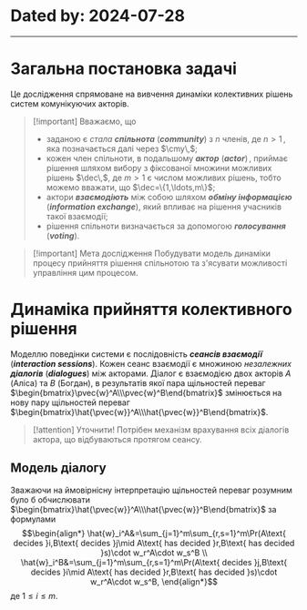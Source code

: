 <H1>Dated by:  2024-07-28</H1>

----

# Загальна постановка задачі

Це дослідження спрямоване на вивчення динаміки колективних рішень систем комунікуючих акторів.

>[!important] Вважаємо, що
>- заданою є *стала* ***спільнота*** (***community***) з $n$ членів, де $n>1\,$, яка позначається далі через $\cmy\,$;
>- кожен член спільноти, в подальшому ***актор*** (***actor***)$\,$, приймає рішення шляхом вибору з фіксованої множини можливих рішень $\dec\,$, де $m>1$ є числом можливих рішень, тобто можемо вважати, що $\dec=\{1,\ldots,m\}$;
>- актори ***взаємодіють*** між собою шляхом ***обміну інформацією*** (***information exchange***), який впливає на рішення учасників такої взаємодії;
>- рішення спільноти визначається за допомогою ***голосування*** (***voting***).

>[!important] Мета дослідження
>Побудувати модель динаміки процесу прийняття рішення спільнотою та з'ясувати можливості управління цим процесом.

# Динаміка прийняття колективного рішення

Моделлю поведінки системи є послідовність ***сеансів взаємодії*** (***interaction sessions***).
Кожен сеанс взаємодії є множиною *незалежних* ***діалогів*** (***dialogues***) між акторами.
Діалог є взаємодією двох акторів $A$ (Аліса) та $B$ (Богдан), в результатів якої пара щільностей переваг $\begin{bmatrix}\pvec{w}^A\\\pvec{w}^B\end{bmatrix}$ змінюється на нову пару щільностей переваг $\begin{bmatrix}\hat{\pvec{w}}^A\\\hat{\pvec{w}}^B\end{bmatrix}$.

>[!attention] Уточнити!
>Потрібен механізм врахування всіх діалогів актора, що відбуваються протягом сеансу.

## Модель діалогу

Зважаючи на ймовірнісну інтерпретацію щільностей переваг розумним було б обчислювати $\begin{bmatrix}\hat{\pvec{w}}^A\\\hat{\pvec{w}}^B\end{bmatrix}$ за формулами$$\begin{align*}
\hat{w}_i^A&=\sum_{j=1}^m\sum_{r,s=1}^m\Pr(A\text{ decides }i,B\text{ decides }j\mid A\text{ has decided }r,B\text{ has decided }s)\cdot w_r^A\cdot w_s^B \\
\hat{w}_i^B&=\sum_{j=1}^m\sum_{r,s=1}^m\Pr(A\text{ decides }j,B\text{ decides }i\mid A\text{ has decided }r,B\text{ has decided }s)\cdot w_r^A\cdot w_s^B,
\end{align*}$$де $1\leq i\leq m$.




